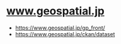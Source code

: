 # www.geospatial.jp

- https://www.geospatial.jp/gp_front/
- https://www.geospatial.jp/ckan/dataset

